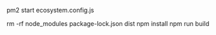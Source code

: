 pm2 start ecosystem.config.js


rm -rf node_modules package-lock.json dist
npm install
npm run build
